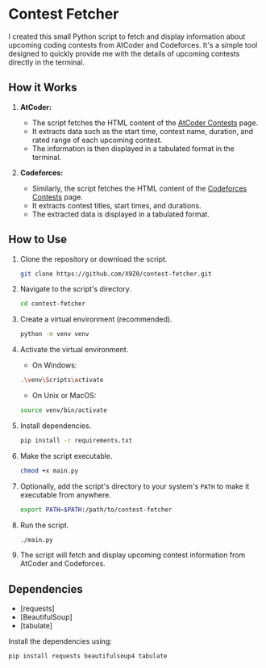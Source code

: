 # Contest Fetcher

I created this small Python script to fetch and display information about upcoming coding contests from AtCoder and Codeforces. It's a simple tool designed to quickly provide me with the details of upcoming contests directly in the terminal.

## How it Works

1. **AtCoder:**

   - The script fetches the HTML content of the [AtCoder Contests](https://atcoder.jp/contests/) page.
   - It extracts data such as the start time, contest name, duration, and rated range of each upcoming contest.
   - The information is then displayed in a tabulated format in the terminal.

2. **Codeforces:**
   - Similarly, the script fetches the HTML content of the [Codeforces Contests](https://codeforces.com/contests) page.
   - It extracts contest titles, start times, and durations.
   - The extracted data is displayed in a tabulated format.

## How to Use

1. Clone the repository or download the script.

   ```bash
   git clone https://github.com/X9Z0/contest-fetcher.git
   ```

2. Navigate to the script's directory.

   ```bash
   cd contest-fetcher
   ```

3. Create a virtual environment (recommended).

   ```bash
   python -m venv venv
   ```

4. Activate the virtual environment.

   - On Windows:

   ```bash
   .\venv\Scripts\activate
   ```

   - On Unix or MacOS:

   ```bash
   source venv/bin/activate
   ```

5. Install dependencies.

   ```bash
   pip install -r requirements.txt
   ```

6. Make the script executable.

   ```bash
   chmod +x main.py
   ```

7. Optionally, add the script's directory to your system's `PATH` to make it executable from anywhere.

   ```bash
   export PATH=$PATH:/path/to/contest-fetcher
   ```

8. Run the script.

   ```bash
   ./main.py
   ```

9. The script will fetch and display upcoming contest information from AtCoder and Codeforces.

## Dependencies

- [requests]
- [BeautifulSoup]
- [tabulate]

Install the dependencies using:

```bash
pip install requests beautifulsoup4 tabulate
```
